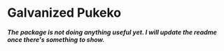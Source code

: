 # Galvanized Pukeko

***The package is not doing anything useful yet. I will update the readme once there's something to show.***
